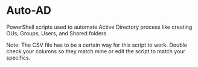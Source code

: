 # Auto-AD
PowerShell scripts used to automate Active Directory process like creating OUs, Groups, Users, and Shared folders

Note: The CSV file has to be a certain way for this script to work. Double check your columns so they match mine or edit the script to match your specifics.
